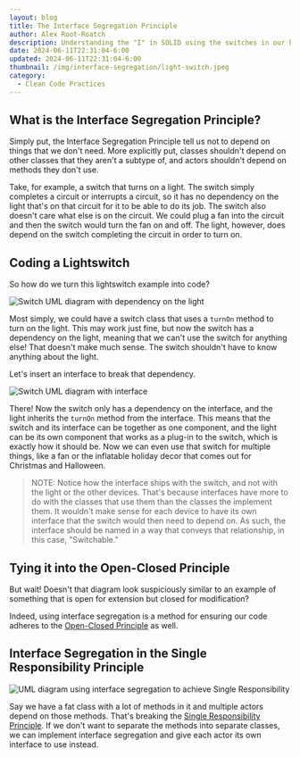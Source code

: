```yaml
---
layout: blog
title: The Interface Segregation Principle
author: Alex Root-Roatch
description: Understanding the "I" in SOLID using the switches in our homes
date: 2024-06-11T22:31:04-6:00
updated: 2024-06-11T22:31:04-6:00
thumbnail: /img/interface-segregation/light-switch.jpeg
category: 
  - Clean Code Practices
---
```


## What is the Interface Segregation Principle? 

Simply put, the Interface Segregation Principle tell us not to depend on things that we don't need. More explicitly put, classes shouldn't depend on other classes that they aren't a subtype of, and actors shouldn't depend on methods they don't use. 

Take, for example, a switch that turns on a light. The switch simply completes a circuit or interrupts a circuit, so it has no dependency on the light that's on that circuit for it to be able to do its job. The switch also doesn't care what else is on the circuit. We could plug a fan into the circuit and then the switch would turn the fan on and off. The light, however, does depend on the switch completing the circuit in order to turn on.  

## Coding a Lightswitch

So how do we turn this lightswitch example into code?

![Switch UML diagram with dependency on the light](/img/interface-segregation/switch-light.png)

Most simply, we could have a switch class that uses a `turnOn` method to turn on the light. This may work just fine, but now the switch has a dependency on the light, meaning that we can't use the switch for anything else! That doesn't make much sense. The switch shouldn't have to know anything about the light. 

Let's insert an interface to break that dependency. 

![Switch UML diagram with interface](/img/interface-segregation/switch-interface.png)

There! Now the switch only has a dependency on the interface, and the light inherits the `turnOn` method from the interface. This means that the switch and its interface can be together as one component, and the light can be its own component that works as a plug-in to the switch, which is exactly how it should be. Now we can even use that switch for multiple things, like a fan or the inflatable holiday decor that comes out for Christmas and Halloween. 

> NOTE: Notice how the interface ships with the switch, and not with the light or the other devices. That's because interfaces have more to do with the classes that use them than the classes the implement them. It wouldn't make sense for each device to have its own interface that the switch would then need to depend on. As such, the interface should be named in a way that conveys that relationship, in this case, "Switchable."

## Tying it into the Open-Closed Principle

But wait! Doesn't that diagram look suspiciously similar to an example of something that is open for extension but closed for modification? 

Indeed, using interface segregation is a method for ensuring our code adheres to the [Open-Closed Principle](https://arootroatch-blog.vercel.app/open-closed-principle) as well. 

## Interface Segregation in the Single Responsibility Principle

![UML diagram using interface segregation to achieve Single Responsibility](/img/interface-segregation/fat-class.png)

Say we have a fat class with a lot of methods in it and multiple actors depend on those methods. That's breaking the [Single Responsibility Principle](https://arootroatch-blog.vercel.app/single-responsibility-principle). If we don't want to separate the methods into separate classes, we can implement interface segregation and give each actor its own interface to use instead. 

